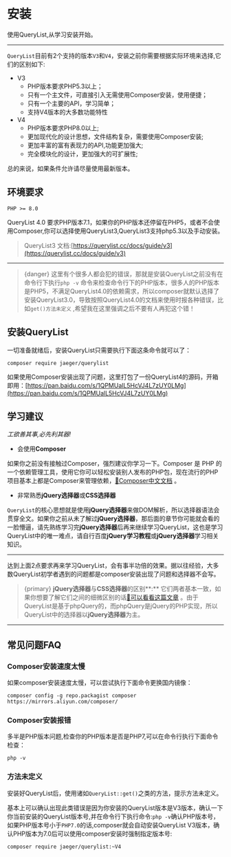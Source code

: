 # 安装

使用QueryList,从学习安装开始。

---






`QueryList`目前有2个支持的版本`V3`和`V4`，安装之前你需要根据实际环境来选择,它们的区别如下:
- V3
	- PHP版本要求PHP5.3以上；
	- 只有一个主文件，可直接引入无需使用Composer安装，使用便捷；
	- 只有一个主要的API，学习简单；
	- 支持V4版本的大多数功能特性
- V4
	- PHP版本要求PHP8.0以上;
	- 更加现代化的设计思想，文件结构复杂，需要使用Composer安装;
	- 更加丰富的富有表现力的API,功能更加强大;
	- 完全模块化的设计，更加强大的可扩展性;

总的来说，如果条件允许请尽量使用最新版本。


## 环境要求

```shell
PHP >= 8.0
```

QueryList 4.0 要求PHP版本7.1，如果你的PHP版本还停留在PHP5，或者不会使用Composer,你可以选择使用QueryList3,QueryList3支持php5.3以及手动安装。

> QueryList3 文档:[https://querylist.cc/docs/guide/v3](https://querylist.cc/docs/guide/v3)

---

> {danger} 这里有个很多人都会犯的错误，那就是安装QueryList之前没有在命令行下执行`php -v` 命令来检查命令行下的PHP版本，很多人的PHP版本是PHP5，不满足QueryList4.0的依赖需求，所以composer就默认选择了安装QueryList3.0，导致按照QueryList4.0的文档来使用时报各种错误，比如`get()方法未定义` ,希望我在这里强调之后不要有人再犯这个错！



## 安装QueryList

一切准备就绪后，安装QueryList只需要执行下面这条命令就可以了：

```shell
composer require jaeger/querylist
```

如果使用Composer安装出现了问题，这里打包了一份QueryList4的源码，开箱即用：[https://pan.baidu.com/s/1QPMUalL5HcVJ4L7zUY0LMg](https://pan.baidu.com/s/1QPMUalL5HcVJ4L7zUY0LMg)



## 学习建议

*工欲善其事,必先利其器!*

- 会使用**Composer**

如果你之前没有接触过Composer，强烈建议你学习一下。Composer 是 PHP 的一个依赖管理工具，使用它你可以轻松安装别人发布的PHP包，现在流行的PHP项目基本上都是Composer来管理依赖，[🔗Composer中文文档](http://docs.phpcomposer.com/) 。

- 非常熟悉**jQuery选择器**或**CSS选择器**

`QueryList`的核心思想就是使用**jQuery选择器**来做DOM解析，所以选择器语法会贯穿全文。如果你之前从未了解过**jQuery选择器**，那后面的章节你可能就会看的一脸懵逼，请先熟练学习完**jQuery选择器**后再来继续学习QueryList，这也是学习QueryList中的唯一难点，请自行百度**jQuery学习教程**或**jQuery选择器**学习相关知识。

---

达到上面2点要求再来学习QueryList，会有事半功倍的效果。据以往经验，大多数QueryList初学者遇到的问题都是composer安装出现了问题和选择器不会写。

> {primary} **jQuery选择器**与**CSS选择器**的区别**:** 它们两者基本一致，如果你想要了解它们之间的细微区别的话[🔗可以看看这篇文章](https://segmentfault.com/a/1190000010746086) 。由于QueryList是基于phpQuery的，而phpQuery是jQuery的PHP实现，所以QueryList中的选择器以**jQuery选择器**为主。

---


## 常见问题FAQ

### Composer安装速度太慢

如果composer安装速度太慢，可以尝试执行下面命令更换国内镜像：

```shell
composer config -g repo.packagist composer https://mirrors.aliyun.com/composer/
```

### Composer安装报错

多半是PHP版本问题,检查你的PHP版本是否是PHP7,可以在命令行执行下面命令检查：

```shell
php -v
```

### 方法未定义

安装好QueryList后，使用诸如`QueryList::get()`之类的方法，提示方法未定义。 

基本上可以确认出现此类错误是因为你安装的QueryList版本是V3版本，确认一下你当前安装的QueryList版本号,并在命令行下执行命令:`php -v`确认PHP版本号，如果PHP版本号小于`PHP7.0`的话,composer就会自动安装QueryList V3版本，确认PHP版本为7.0后可以使用composer安装时强制指定版本号:

```shell
composer require jaeger/querylist:~V4
```
